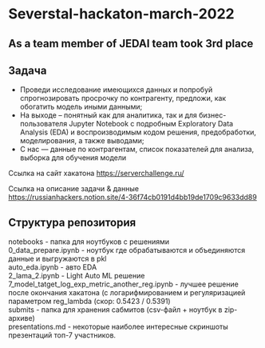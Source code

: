 # Severstal-hackaton-march-2022
## As a team member of JEDAI team took 3rd place


## **Задача**

- Проведи исследование имеющихся данных и попробуй спрогнозировать просрочку по контрагенту, предложи, как обогатить модель иными данными;
- На выходе – понятный как для аналитика, так и для бизнес-пользователя Jupyter Notebook с подробным Exploratory Data Analysis (EDA) и воспроизводимым кодом решения, предобработки, моделирования, а также выводами;
- С нас — данные по контрагентам, список показателей для анализа, выборка для обучения модели


Ссылка на сайт хакатона
https://serverchallenge.ru/ 

Ссылка на описание задачи & данные
https://russianhackers.notion.site/4-36f74cb0191d4bb19de1709c9633dd89


## **Структура репозитория**
notebooks - папка для ноутбуков с решениями  
0_data_prepare.ipynb - ноутбук где обрабатываются и объединяются данные и выгружаются в pkl  
auto_eda.ipynb - авто EDA  
2_lama_2.ipynb - Light Auto ML решение  
7_model_tatget_log_exp_metric_another_reg.ipynb - лучшее решение после окончания хакатона (с логарифмированием и регуляризацией параметром reg_lambda (скор: 0.5423 / 0.5391)  
submits - папка для хранения сабмитов (csv-файл + ноутбук в zip-архиве)  
presentations.md - некоторые наиболее интересные скриншоты презентаций топ-7 участников.  

